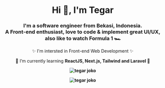 <h1 align="center">Hi 👋, I'm Tegar</h1>
<h3 align="center">I'm a software engineer from Bekasi, Indonesia.<br>
A Front-end enthusiast, love to code & implement great UI/UX,
also like to watch Formula 1 🏎</h3>


<p align="center" width="100%">✨ I'm intersted in Front-end Web Development ✨</p>
<p align="center" width="100%">🌱 I’m currently learning <b>ReactJS, Next.js, Tailwind and Laravel<b> 🌱</p>
<p align="center" width="100%">
<img align="center" src="https://github-readme-stats-ruby-one.vercel.app/api/top-langs?username=tegarjoko&count_private=true&show_icons=true&locale=en&layout=compact&theme=dark#gh-dark-mode-only" alt="tegar joko"/>
</p>
<p align="center" width="100%">
<img align="center" src="https://github-readme-stats-ruby-one.vercel.app/api?username=tegarjoko&show_icons=true&locale=en&theme=dark#gh-dark-mode-only" alt="tegar joko" />
</p>

